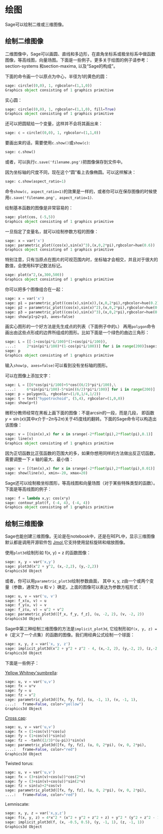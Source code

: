 # 绘图

Sage可以绘制二维或三维图像。

## 绘制二维图像

二维图像中，Sage可以画圆、直线和多边形，在直角坐标系或极坐标系中做函数图像，等高线图，向量场图。下面是一些例子。更多关于绘图的例子请参考： section-systems 和section-maxima, 以及“Sage的构成”。

下面的命令画一个以原点为中心，半径为1的黄色的圆：
```py
sage: circle((0,0), 1, rgbcolor=(1,1,0))
Graphics object consisting of 1 graphics primitive
```
实心圆：

```py
sage: circle((0,0), 1, rgbcolor=(1,1,0), fill=True)
Graphics object consisting of 1 graphics primitive
```
还可以把圆赋给一个变量，这样并不会将其画出来：

```py
sage: c = circle((0,0), 1, rgbcolor=(1,1,0))
```
要画出来的话，需要使用`c.show()`或`show(c)`:

```py
sage: c.show()
```
或者，可以执行`c.save('filename.png')`把图像保存到文件中。

因为坐标轴的尺度不同，现在这个“圆”看上去像椭圆。可以这样解决：
```py
sage: c.show(aspect_ratio=1)
```

命令`show(c, aspect_ratio=1)`的效果是一样的，或者你可以在保存图像的时候使用`c.save('filename.png', aspect_ratio=1)`.

绘制基本函数的图像是非常容易的：
```py
sage: plot(cos, (-5,5))
Graphics object consisting of 1 graphics primitive
```


一旦指定了变量名，就可以绘制参数方程的图像：
```py
sage: x = var('x')
sage: parametric_plot((cos(x),sin(x)^3),(x,0,2*pi),rgbcolor=hue(0.6))
Graphics object consisting of 1 graphics primitive
```


特别注意，只有当原点在图片的可视范围内时，坐标轴才会相交，并且对于很大的数值，会使用科学记数法标记。
```py
sage: plot(x^2,(x,300,500))
Graphics object consisting of 1 graphics primitive
```


你可以把多个图像组合在一起：
```py
sage: x = var('x')
sage: p1 = parametric_plot((cos(x),sin(x)),(x,0,2*pi),rgbcolor=hue(0.2))
sage: p2 = parametric_plot((cos(x),sin(x)^2),(x,0,2*pi),rgbcolor=hue(0.4))
sage: p3 = parametric_plot((cos(x),sin(x)^3),(x,0,2*pi),rgbcolor=hue(0.6))
sage: show(p1+p2+p3, axes=false)
```


画实心图形的一个好方法是先生成点的列表（下面例子中的`L`） 再用`polygon`命令画出由这些点形成的边界所组成的图形。比如下面是一个绿色的曲边三角形：
```py
sage: L = [[-1+cos(pi*i/100)*(1+cos(pi*i/100)),
....:     2*sin(pi*i/100)*(1-cos(pi*i/100))] for i in range(200)]sage: p = polygon(L, rgbcolor=(1/8,3/4,1/2))
sage: p
Graphics object consisting of 1 graphics primitive
```


输入`show(p, axes=false)`可以看到没有坐标轴的图形。

可以在图像上添加文字：
```py
sage: L = [[6*cos(pi*i/100)+5*cos((6/2)*pi*i/100),\
....:     6*sin(pi*i/100)-5*sin((6/2)*pi*i/100)] for i in range(200)]
sage: p = polygon(L, rgbcolor=(1/8,1/4,1/2))
sage: t = text("hypotrochoid", (5,4), rgbcolor=(1,0,0))
sage: show(p+t)
```

微积分教师经常在黑板上画下面的图像：不是arcsin的一段，而是几段， 即函数$y=\sin(x)$(其中$x$介于$-2\pi$与$2\pi$)关于45度线的翻转。下面的Sage命令可以构造出该图像：
```py
sage: v = [(sin(x),x) for x in srange(-2*float(pi),2*float(pi),0.1)]
sage: line(v)
Graphics object consisting of 1 graphics primitive
```


因为正切函数比正弦函数的范围大的多，如果你想用同样的方法做出反正切函数，需要调整一下 *x* 轴的最大、最小值：
```py
sage: v = [(tan(x),x) for x in srange(-2*float(pi),2*float(pi),0.01)]
sage: show(line(v), xmin=-20, xmax=20)
```


Sage还可以绘制极坐标图形，等高线图和向量场图（对于某些特殊类型的函数）。
下面是等高线图的例子：
```py
sage: f = lambda x,y: cos(x*y)
sage: contour_plot(f, (-4, 4), (-4, 4))
Graphics object consisting of 1 graphics primitive
```

## 绘制三维图像
Sage也能创建三维图像。无论是在notebook中，还是在REPL中，显示三维图像默认都是调用开源软件包 [Jmol](http://www.jmol.org/),它支持使用鼠标旋转和缩放图像。

使用`plot3d`绘制形如 f(x, y) = z 的函数图像：
```py
sage: x, y = var('x,y')
sage: plot3d(x^2 + y^2, (x,-2,2), (y,-2,2))
Graphics3d Object
```


或者，你可以用`parametric_plot3d`绘制参数曲面， 其中 x, y, z由一个或两个变量（参数，通常为 u 和 v ）确定。上面的图像可以表达为参数方程形式：
```py
sage: u, v = var('u, v')
sage: f_x(u, v) = u
sage: f_y(u, v) = v
sage: f_z(u, v) = u^2 + v^2
sage: parametric_plot3d([f_x, f_y, f_z], (u, -2, 2), (v, -2, 2))
Graphics3d Object
```

Sage中第三种绘制三维图像的方法是`implicit_plot3d`, 它绘制形如`f(x, y, z) = 0`（定义了一个点集）的函数的图像。我们用经典公式绘制一个球面：
```py
sage: x, y, z = var('x, y, z')
sage: implicit_plot3d(x^2 + y^2 + z^2 - 4, (x,-2, 2), (y,-2, 2), (z,-2, 2))
Graphics3d Object
```


下面是一些例子：

[Yellow Whitney'sumbrella](http://en.wikipedia.org/wiki/Whitney_umbrella):
```py
sage: u, v = var('u,v')
sage: fx = u*v
sage: fy = u
sage: fz = v^2
sage: parametric_plot3d([fx, fy, fz], (u, -1, 1), (v, -1, 1),
....:   frame=False, color="yellow")
Graphics3d Object
```


[Cross cap](http://en.wikipedia.org/wiki/Cross-cap):
```py
sage: u, v = var('u,v')
sage: fx = (1+cos(v))*cos(u)
sage: fy = (1+cos(v))*sin(u)
sage: fz = -tanh((2/3)*(u-pi))*sin(v)
sage: parametric_plot3d([fx, fy, fz], (u, 0, 2*pi), (v, 0, 2*pi),
....:   frame=False, color="red")
Graphics3d Object
```

Twisted torus:
```py
sage: u, v = var('u,v')
sage: fx = (3+sin(v)+cos(u))*cos(2*v)
sage: fy = (3+sin(v)+cos(u))*sin(2*v)
sage: fz = sin(u)+2*cos(v)
sage: parametric_plot3d([fx, fy, fz], (u, 0, 2*pi), (v, 0, 2*pi),
....:   frame=False, color="red")

```

Lemniscate:
```py
sage: x, y, z = var('x,y,z')
sage: f(x, y, z) = 4*x^2 * (x^2 + y^2 + z^2 + z) + y^2 * (y^2 + z^2 - 1)
sage: implicit_plot3d(f, (x, -0.5, 0.5), (y, -1, 1), (z, -1, 1))
Graphics3d Object
```
